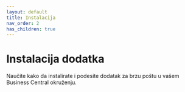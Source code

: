```yaml
---
layout: default
title: Instalacija
nav_order: 2
has_children: true
---
```


# Instalacija dodatka

Naučite kako da instalirate i podesite dodatak za brzu poštu u vašem Business Central okruženju.
